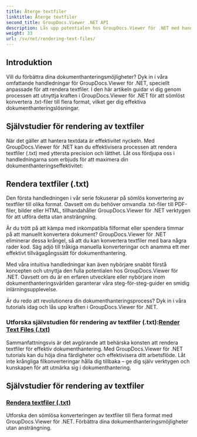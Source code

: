 ```yaml
---
title: Återge textfiler
linktitle: Återge textfiler
second_title: GroupDocs.Viewer .NET API
description: Lås upp potentialen hos GroupDocs.Viewer för .NET med handledning om hur du renderar textfiler. Konvertera .txt-filer till olika format för förbättrad dokumenthantering.
weight: 33
url: /sv/net/rendering-text-files/
---
```

## Introduktion

Vill du förbättra dina dokumenthanteringsmöjligheter? Dyk in i våra omfattande handledningar för GroupDocs.Viewer för .NET, speciellt anpassade för att rendera textfiler. I den här artikeln guidar vi dig genom processen att utnyttja kraften i GroupDocs.Viewer för .NET för att sömlöst konvertera .txt-filer till flera format, vilket ger dig effektiva dokumenthanteringslösningar.

## Självstudier för rendering av textfiler

När det gäller att hantera textdata är effektivitet nyckeln. Med GroupDocs.Viewer för .NET kan du effektivisera processen att rendera textfiler (.txt) med yttersta precision och lätthet. Låt oss fördjupa oss i handledningarna som erbjuds för att maximera din dokumenthanteringseffektivitet:

## Rendera textfiler (.txt)

Den första handledningen i vår serie fokuserar på sömlös konvertering av textfiler till olika format. Oavsett om du behöver omvandla .txt-filer till PDF-filer, bilder eller HTML, tillhandahåller GroupDocs.Viewer för .NET verktygen för att utföra detta utan ansträngning. 

Är du trött på att kämpa med inkompatibla filformat eller spendera timmar på att manuellt konvertera dokument? GroupDocs.Viewer för .NET eliminerar dessa krångel, så att du kan konvertera textfiler med bara några rader kod. Säg adjö till tråkiga manuella konverteringar och anamma ett mer effektivt tillvägagångssätt för dokumenthantering.

Med våra intuitiva handledningar kan även nybörjare snabbt förstå koncepten och utnyttja den fulla potentialen hos GroupDocs.Viewer för .NET. Oavsett om du är en erfaren utvecklare eller nybörjare inom dokumenthanteringsvärlden garanterar våra steg-för-steg-guider en smidig inlärningsupplevelse.

Är du redo att revolutionera din dokumenthanteringsprocess? Dyk in i våra tutorials idag och lås upp kraften i GroupDocs.Viewer för .NET.

###  Utforska självstudien för rendering av textfiler (.txt):[Render Text Files (.txt)](./render-txt/)

Sammanfattningsvis är det avgörande att behärska konsten att rendera textfiler för effektiv dokumenthantering. Med GroupDocs.Viewer för .NET tutorials kan du höja dina färdigheter och effektivisera ditt arbetsflöde. Låt inte krångliga filkonverteringar hålla dig tillbaka – ge dig själv verktygen och kunskapen för att utmärka sig i dokumenthantering.
## Självstudier för rendering av textfiler
### [Rendera textfiler (.txt)](./render-txt/)
Utforska den sömlösa konverteringen av textfiler till flera format med GroupDocs.Viewer för .NET. Förbättra dina dokumenthanteringsmöjligheter utan ansträngning.